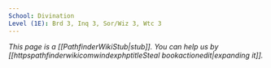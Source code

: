 ```yaml
---
School: Divination
Level (1E): Brd 3, Inq 3, Sor/Wiz 3, Wtc 3
---
```


*This page is a [[PathfinderWikiStub|stub]]. You can help us by [[httpspathfinderwikicomwindexphptitleSteal bookactionedit|expanding it]].*






